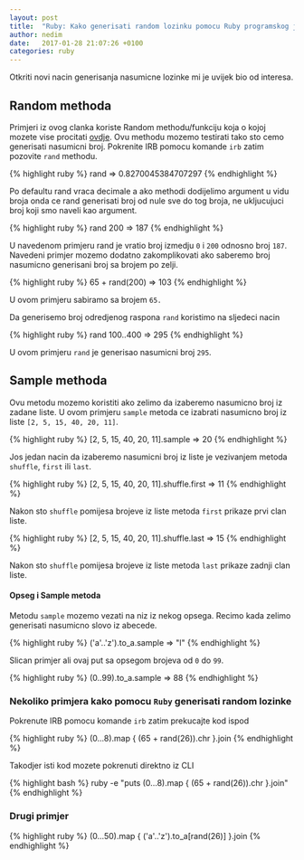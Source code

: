```yaml
---
layout: post
title:  "Ruby: Kako generisati random lozinku pomocu Ruby programskog jezika"
author: nedim
date:   2017-01-28 21:07:26 +0100
categories: ruby
---
```


Otkriti novi nacin generisanja nasumicne lozinke mi je uvijek bio od interesa.

## Random methoda

Primjeri iz ovog clanka koriste Random methodu/funkciju koja o kojoj mozete vise procitati [ovdje](https://ruby-doc.org/core-2.4.0/Random.html). Ovu methodu mozemo testirati tako
sto cemo generisati nasumicni broj. Pokrenite IRB pomocu komande `irb` zatim pozovite `rand` methodu.

{% highlight ruby %}
rand
 => 0.8270045384707297 
{% endhighlight %}

Po defaultu rand vraca decimale a ako methodi dodijelimo argument u vidu broja onda ce rand generisati broj od nule sve do tog broja, ne ukljucujuci broj koji smo naveli kao argument.

{% highlight ruby %}
rand 200
 => 187 
{% endhighlight %}

U navedenom primjeru rand je vratio broj izmedju `0` i `200` odnosno broj `187`.  Navedeni primjer mozemo dodatno zakomplikovati ako saberemo broj nasumicno generisani broj sa brojem po zelji.

{% highlight ruby %}
65 + rand(200)
 => 103 
{% endhighlight %}

U ovom primjeru sabiramo sa brojem `65.`


Da generisemo broj odredjenog raspona `rand` koristimo na sljedeci nacin

{% highlight ruby %}
rand 100..400
 => 295 
{% endhighlight %}

U ovom primjeru `rand` je generisao nasumicni broj `295`.

## Sample methoda

Ovu metodu mozemo koristiti ako zelimo da izaberemo nasumicno broj iz zadane liste. U ovom primjeru `sample` metoda ce izabrati nasumicno broj iz liste `[2, 5, 15, 40, 20, 11]`.

{% highlight ruby %}
[2, 5, 15, 40, 20, 11].sample
 => 20 
{% endhighlight %}

Jos jedan nacin da izaberemo nasumicni broj iz liste je vezivanjem metoda `shuffle`, `first` ili `last`.

{% highlight ruby %}
[2, 5, 15, 40, 20, 11].shuffle.first
 => 11 
{% endhighlight %}

Nakon sto `shuffle` pomijesa brojeve iz liste metoda `first` prikaze prvi clan liste.

{% highlight ruby %}
[2, 5, 15, 40, 20, 11].shuffle.last
 => 15 
{% endhighlight %}

Nakon sto `shuffle` pomijesa brojeve iz liste metoda `last` prikaze zadnji clan liste.

#### Opseg i Sample metoda

Metodu `sample` mozemo vezati na niz iz nekog opsega. Recimo kada zelimo generisati nasumicno slovo iz abecede.

{% highlight ruby %}
('a'..'z').to_a.sample
 => "l"
{% endhighlight %}

Slican primjer ali ovaj put sa opsegom brojeva od `0` do `99`.

{% highlight ruby %}
(0..99).to_a.sample
 => 88 
{% endhighlight %}

### Nekoliko primjera kako pomocu `Ruby` generisati random lozinke


Pokrenute IRB pomocu komande `irb` zatim prekucajte kod ispod

{% highlight ruby %}
(0...8).map { (65 + rand(26)).chr }.join
{% endhighlight %}

Takodjer isti kod mozete pokrenuti direktno iz CLI 

{% highlight bash %}
ruby -e "puts (0...8).map { (65 + rand(26)).chr }.join"
{% endhighlight %}

### Drugi primjer

{% highlight ruby %}
(0...50).map { ('a'..'z').to_a[rand(26)] }.join
{% endhighlight %}

